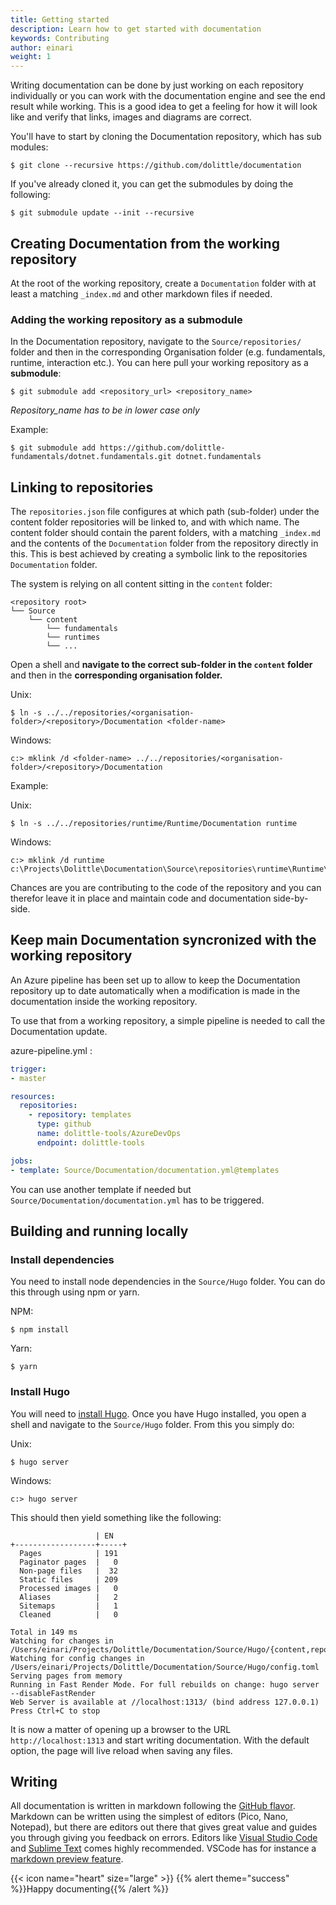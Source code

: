 ```yaml
---
title: Getting started
description: Learn how to get started with documentation
keywords: Contributing
author: einari
weight: 1
---
```


Writing documentation can be done by just working on each repository individually or you can work with the documentation
engine and see the end result while working. This is a good idea to get a feeling for how it will look like and verify
that links, images and diagrams are correct.

You'll have to start by cloning the Documentation repository, which has sub modules:

```shell
$ git clone --recursive https://github.com/dolittle/documentation
```

If you've already cloned it, you can get the submodules by doing the following:

```shell
$ git submodule update --init --recursive
```


## Creating Documentation from the working repository

At the root of the working repository, create a `Documentation` folder with at least a matching `_index.md` and other
markdown files if needed.

### Adding the working repository as a submodule

In the Documentation repository, navigate to the `Source/repositories/` folder and then in the corresponding Organisation folder (e.g. fundamentals, runtime, interaction etc.).
You can here pull your working repository as a **submodule**:

```shell
$ git submodule add <repository_url> <repository_name>
```

*Repository_name has to be in lower case only*

Example:

```shell
$ git submodule add https://github.com/dolittle-fundamentals/dotnet.fundamentals.git dotnet.fundamentals
```

## Linking to repositories

The `repositories.json` file configures at which path (sub-folder) under the content folder repositories will be linked to, and with which name. The content folder should contain the parent folders, with a matching `_index.md` and the contents of the `Documentation` folder from the repository directly in this.
This is best achieved by creating a symbolic link to the repositories `Documentation` folder.

The system is relying on all content sitting in the `content` folder:

```
<repository root>
└── Source
    └── content
        └── fundamentals
        └── runtimes
        └── ...
```

Open a shell and **navigate to the correct sub-folder in the `content` folder** and then in the **corresponding organisation folder.**

Unix:
```shell
$ ln -s ../../repositories/<organisation-folder>/<repository>/Documentation <folder-name>
```

Windows:
```shell
c:> mklink /d <folder-name> ../../repositories/<organisation-folder>/<repository>/Documentation
```

Example:

Unix:
```shell
$ ln -s ../../repositories/runtime/Runtime/Documentation runtime
```

Windows:
```shell
c:> mklink /d runtime c:\Projects\Dolittle\Documentation\Source\repositories\runtime\Runtime\Documentation
```

Chances are you are contributing to the code of the repository and you can therefor leave it in place and maintain
code and documentation side-by-side.

## Keep main Documentation syncronized with the working repository

An Azure pipeline has been set up to allow to keep the Documentation repository up to date automatically when a modification is made in the documentation inside the working repository.

To use that from a working repository, a simple pipeline is needed to call the Documentation update.

azure-pipeline.yml :

```yml
trigger:
- master

resources:
  repositories:
    - repository: templates
      type: github
      name: dolittle-tools/AzureDevOps
      endpoint: dolittle-tools

jobs:
- template: Source/Documentation/documentation.yml@templates
```
You can use another template if needed but `Source/Documentation/documentation.yml` has to be triggered.

## Building and running locally

### Install dependencies
You need to install node dependencies in the `Source/Hugo` folder. You can do this through using npm or yarn.

NPM:
```shell
$ npm install
```

Yarn:
```shell
$ yarn
```


### Install Hugo
You will need to [install Hugo](https://gohugo.io/getting-started/installing).
Once you have Hugo installed, you open a shell and navigate to the `Source/Hugo` folder.
From this you simply do:

Unix:
```shell
$ hugo server
```

Windows:
```shell
c:> hugo server
```
This should then yield something like the following:

```shell
                   | EN
+------------------+-----+
  Pages            | 191
  Paginator pages  |   0
  Non-page files   |  32
  Static files     | 209
  Processed images |   0
  Aliases          |   2
  Sitemaps         |   1
  Cleaned          |   0

Total in 149 ms
Watching for changes in /Users/einari/Projects/Dolittle/Documentation/Source/Hugo/{content,repositories,themes,..}
Watching for config changes in /Users/einari/Projects/Dolittle/Documentation/Source/Hugo/config.toml
Serving pages from memory
Running in Fast Render Mode. For full rebuilds on change: hugo server --disableFastRender
Web Server is available at //localhost:1313/ (bind address 127.0.0.1)
Press Ctrl+C to stop
```

It is now a matter of opening up a browser to the URL `http://localhost:1313` and start writing documentation.
With the default option, the page will live reload when saving any files.

## Writing

All documentation is written in markdown following the [GitHub flavor](https://github.github.com/gfm/).
Markdown can be written using the simplest of editors (Pico, Nano, Notepad), but there are editors out there that gives
great value and guides you through giving you feedback on errors. Editors like [Visual Studio Code](http://code.visualstudio.com/)
and [Sublime Text](http://sublimetext.com) comes highly recommended. VSCode has for instance a [markdown preview feature](https://code.visualstudio.com/Docs/languages/markdown).

{{< icon name="heart" size="large" >}}
{{% alert theme="success" %}}Happy documenting{{% /alert %}}
